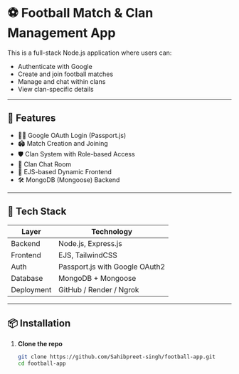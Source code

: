 # ⚽ Football Match & Clan Management App

This is a full-stack Node.js application where users can:
- Authenticate with Google
- Create and join football matches
- Manage and chat within clans
- View clan-specific details

---

## 🚀 Features

- 🧑‍💼 Google OAuth Login (Passport.js)
- 🏟️ Match Creation and Joining
- 🛡️ Clan System with Role-based Access
- 💬 Clan Chat Room
- 📄 EJS-based Dynamic Frontend
- 🛠️ MongoDB (Mongoose) Backend

---

## 🔧 Tech Stack

| Layer      | Technology                  |
|------------|-----------------------------|
| Backend    | Node.js, Express.js         |
| Frontend   | EJS, TailwindCSS            |
| Auth       | Passport.js with Google OAuth2 |
| Database   | MongoDB + Mongoose          |
| Deployment | GitHub / Render / Ngrok     |

---

## 📦 Installation

1. **Clone the repo**
   ```bash
   git clone https://github.com/Sahibpreet-singh/football-app.git
   cd football-app
